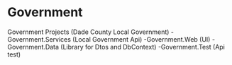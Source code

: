 # Government
Government Projects (Dade County Local Government)
-Government.Services (Local Government Api)
-Government.Web (UI)
-Government.Data (Library for Dtos and DbContext)
-Government.Test (Api test)
